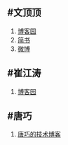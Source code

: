 #文顶顶
-------

1. [博客园](http://www.cnblogs.com/wendingding/)
2. [简书](http://www.jianshu.com/users/c5703017b9f5/latest_articles)
3. [微博](http://weibo.com/p/1005053800117445/home?from=page_100505_profile&wvr=6&mod=data&is_hot=1)

#崔江涛
---------
1. [博客园](http://www.cnblogs.com/kenshincui/default.aspx?page=2)

#唐巧
--------
1. [唐巧的技术博客](http://blog.devtang.com)